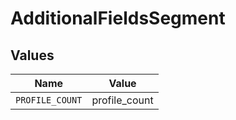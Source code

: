 # AdditionalFieldsSegment


## Values

| Name            | Value           |
| --------------- | --------------- |
| `PROFILE_COUNT` | profile_count   |